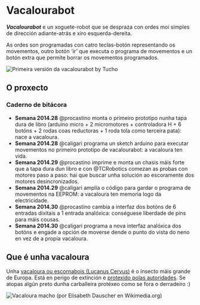 Vacalourabot
============

*__Vacalourabot__* e un xoguete-robot que se despraza con ordes moi simples de dirección adiante-atrás e xiro esquerda-dereita.

As ordes son programadas con catro teclas-botón representando os movementos, outro botón _'ir'_ que executa o programa de movementos e un botón extra que permite borrar os movementos programados.

![Primeira versión da vacalourabot by Tucho][VAC01]

## O proxecto

### Caderno de bitácora

  * __Semana 2014.28__ @procastino monta o primeiro prototipo nunha tapa dura de libro (arduino micro + 2 micromotores + controladora H + 6 botóns + 2 rodas coas reductoras + 1 roda tola como terceira pata): nace a vacaloura.
  * __Semana 2014.28__ @caligari programa un sketch arduino para executar movementos no primeiro prototipo de vacalourabot: a vacaloura ten vida.
  * __Semana 2014.29__ @procastino imprime e monta un chasis máis forte que a tapa dura dun libro e con @TCRobotics comezan as probas con motores paso a paso: hai que buscar unha solución ao escoramente dos motores desincronizados.
  * __Semana 2014.29__ @caligari amplía o código para gardar o programa de movementos na EEPROM: a vacaloura ten memoria logo da electricidade.
  * __Semana 2014.30__ @procastino cambia a interfaz dos botóns de 6 entradas dixitais a 1 entrada analóxica: conséguese liberdade de pins para máis cousas.
  * __Semana 2014.30__ @caligari programa a nova interfaz analóxica dos botóns e engade a opción de moverse dende o punto do vista do neno en vez de a propia vacaloura.

## Que é unha vacaloura

Unha [vacaloura ou escornabois (Lucanus Cervus)][WIK01] é o insecto máis grande de Europa. Está en perigo de extinción e [protexido polas autoridades][PRO01]. Se atopas algún preto dunha carballeira protéxeo como se fora o derradeiro :)

![Vacaloura macho (por Elisabeth Dauscher en Wikimedia.org)][LUC01]

[WIK01]: http://gl.wikipedia.org/wiki/Escornabois
[PRO01]: http://www.magrama.gob.es/es/biodiversidad/temas/conservacion-de-especies-amenazadas/catalogo-nacional-de-especies-amenazadas/

[VAC01]: https://pbs.twimg.com/media/BsSry_hIYAIc1Fp.jpg:small
[LUC01]: http://upload.wikimedia.org/wikipedia/commons/thumb/9/9d/Lucanus_cervus_ed.JPG/320px-Lucanus_cervus_ed.JPG 
